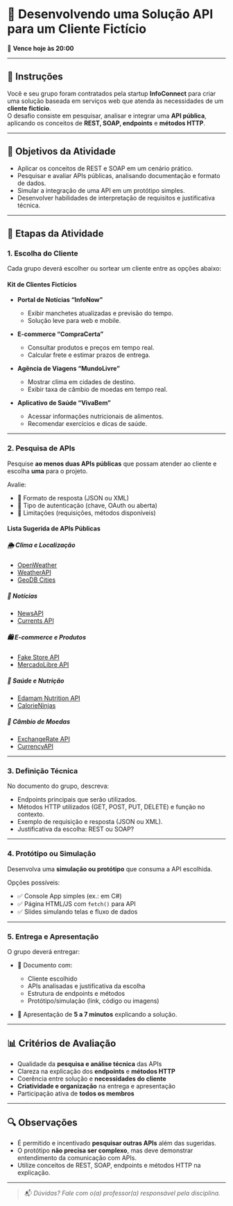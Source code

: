 # 🧩 Desenvolvendo uma Solução API para um Cliente Fictício
📅 **Vence hoje às 20:00**

---

## 📌 Instruções

Você e seu grupo foram contratados pela startup **InfoConnect** para criar uma solução baseada em serviços web que atenda às necessidades de um **cliente fictício**.  
O desafio consiste em pesquisar, analisar e integrar uma **API pública**, aplicando os conceitos de **REST, SOAP, endpoints** e **métodos HTTP**.

---

## 🎯 Objetivos da Atividade

- Aplicar os conceitos de REST e SOAP em um cenário prático.
- Pesquisar e avaliar APIs públicas, analisando documentação e formato de dados.
- Simular a integração de uma API em um protótipo simples.
- Desenvolver habilidades de interpretação de requisitos e justificativa técnica.

---

## 🧪 Etapas da Atividade

### 1. Escolha do Cliente

Cada grupo deverá escolher ou sortear um cliente entre as opções abaixo:

#### Kit de Clientes Fictícios

- **Portal de Notícias “InfoNow”**
  - Exibir manchetes atualizadas e previsão do tempo.
  - Solução leve para web e mobile.

- **E-commerce “CompraCerta”**
  - Consultar produtos e preços em tempo real.
  - Calcular frete e estimar prazos de entrega.

- **Agência de Viagens “MundoLivre”**
  - Mostrar clima em cidades de destino.
  - Exibir taxa de câmbio de moedas em tempo real.

- **Aplicativo de Saúde “VivaBem”**
  - Acessar informações nutricionais de alimentos.
  - Recomendar exercícios e dicas de saúde.

---

### 2. Pesquisa de APIs

Pesquise **ao menos duas APIs públicas** que possam atender ao cliente e escolha **uma** para o projeto.

Avalie:

- 📁 Formato de resposta (JSON ou XML)
- 🔐 Tipo de autenticação (chave, OAuth ou aberta)
- 🚦 Limitações (requisições, métodos disponíveis)

#### Lista Sugerida de APIs Públicas

##### 🌦 Clima e Localização
- [OpenWeather](https://openweathermap.org/api)
- [WeatherAPI](https://www.weatherapi.com)
- [GeoDB Cities](https://rapidapi.com/wirefreethought/api/geodb-cities)

##### 📰 Notícias
- [NewsAPI](https://newsapi.org)
- [Currents API](https://currentsapi.services)

##### 🛍 E-commerce e Produtos
- [Fake Store API](https://fakestoreapi.com)
- [MercadoLibre API](https://developers.mercadolibre.com.ar/en_us/api-docs-es)

##### 🥦 Saúde e Nutrição
- [Edamam Nutrition API](https://developer.edamam.com/edamam-docs-nutrition-api)
- [CalorieNinjas](https://calorieninjas.com/api)

##### 💱 Câmbio de Moedas
- [ExchangeRate API](https://www.exchangerate-api.com)
- [CurrencyAPI](https://currencyapi.com)

---

### 3. Definição Técnica

No documento do grupo, descreva:

- Endpoints principais que serão utilizados.
- Métodos HTTP utilizados (GET, POST, PUT, DELETE) e função no contexto.
- Exemplo de requisição e resposta (JSON ou XML).
- Justificativa da escolha: REST ou SOAP?

---

### 4. Protótipo ou Simulação

Desenvolva uma **simulação ou protótipo** que consuma a API escolhida.

Opções possíveis:

- ✅ Console App simples (ex.: em C#)
- ✅ Página HTML/JS com `fetch()` para API
- ✅ Slides simulando telas e fluxo de dados

---

### 5. Entrega e Apresentação

O grupo deverá entregar:

- 📄 Documento com:
  - Cliente escolhido
  - APIs analisadas e justificativa da escolha
  - Estrutura de endpoints e métodos
  - Protótipo/simulação (link, código ou imagens)

- 🎤 Apresentação de **5 a 7 minutos** explicando a solução.

---

## 📊 Critérios de Avaliação

- Qualidade da **pesquisa e análise técnica** das APIs
- Clareza na explicação dos **endpoints** e **métodos HTTP**
- Coerência entre solução e **necessidades do cliente**
- **Criatividade e organização** na entrega e apresentação
- Participação ativa de **todos os membros**

---

## 🔍 Observações

- É permitido e incentivado **pesquisar outras APIs** além das sugeridas.
- O protótipo **não precisa ser complexo**, mas deve demonstrar entendimento da comunicação com APIs.
- Utilize conceitos de REST, SOAP, endpoints e métodos HTTP na explicação.

---

> 📬 *Dúvidas? Fale com o(a) professor(a) responsável pela disciplina.*
